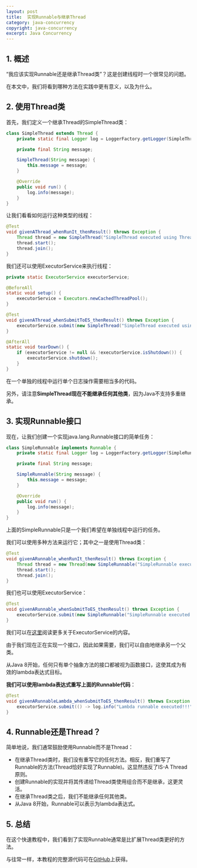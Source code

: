 ```yaml
---
layout: post
title:  实现Runnable与继承Thread
category: java-concurrency
copyright: java-concurrency
excerpt: Java Concurrency
---
```


## 1. 概述

“我应该实现Runnable还是继承Thread类”？这是创建线程时一个很常见的问题。

在本文中，我们将看到哪种方法在实践中更有意义，以及为什么。

## 2. 使用Thread类

首先，我们定义一个继承Thread的SimpleThread类：

```java
class SimpleThread extends Thread {
    private static final Logger log = LoggerFactory.getLogger(SimpleThread.class);

    private final String message;

    SimpleThread(String message) {
        this.message = message;
    }

    @Override
    public void run() {
        log.info(message);
    }
}
```

让我们看看如何运行这种类型的线程：

```java
@Test
void givenAThread_whenRunIt_thenResult() throws Exception {
    Thread thread = new SimpleThread("SimpleThread executed using Thread");
    thread.start();
    thread.join();
}
```

我们还可以使用ExecutorService来执行线程：

```java
private static ExecutorService executorService;

@BeforeAll
static void setup() {
    executorService = Executors.newCachedThreadPool();
}

@Test
void givenAThread_whenSubmitToES_thenResult() throws Exception {
    executorService.submit(new SimpleThread("SimpleThread executed using ExecutorService")).get();
}

@AfterAll
static void tearDown() {
    if (executorService != null && !executorService.isShutdown()) {
        executorService.shutdown();
    }
}
```

在一个单独的线程中运行单个日志操作需要相当多的代码。

另外，请注意**SimpleThread现在不能继承任何其他类**，因为Java不支持多重继承。

## 3. 实现Runnable接口

现在，让我们创建一个实现java.lang.Runnable接口的简单任务：

```java
class SimpleRunnable implements Runnable {
    private static final Logger log = LoggerFactory.getLogger(SimpleRunnable.class);

    private final String message;

    SimpleRunnable(String message) {
        this.message = message;
    }

    @Override
    public void run() {
        log.info(message);
    }
}
```

上面的SimpleRunnable只是一个我们希望在单独线程中运行的任务。

我们可以使用多种方法来运行它；其中之一是使用Thread类：

```java
@Test
void givenARunnable_whenRunIt_thenResult() throws Exception {
    Thread thread = new Thread(new SimpleRunnable("SimpleRunnable executed using Thread"));
    thread.start();
    thread.join();
}
```

我们也可以使用ExecutorService：

```java
@Test
void givenARunnable_whenSubmitToES_thenResult() throws Exception {
    executorService.submit(new SimpleRunnable("SimpleRunnable executed using ExecutorService")).get();
}
```

我们可以在[这里](https://www.baeldung.com/java-executor-service-tutorial)阅读更多关于ExecutorService的内容。

由于我们现在正在实现一个接口，因此如果需要，我们可以自由地继承另一个父类。

从Java 8开始，任何只有单个抽象方法的接口都被视为函数接口，这使其成为有效的lambda表达式目标。

**我们可以使用lambda表达式重写上面的Runnable代码**：

```java
@Test
void givenARunnableLambda_whenSubmitToES_thenResult() throws Exception {
    executorService.submit(() -> log.info("Lambda runnable executed!!!")).get();
}
```

## 4. Runnable还是Thread？

简单地说，我们通常鼓励使用Runnable而不是Thread：

+ 在继承Thread类时，我们没有重写它的任何方法。相反，我们重写了Runnable的方法(Thread恰好实现了Runnable)。这显然违反了IS-A Thread原则。
+ 创建Runnable的实现并将其传递给Thread类使用组合而不是继承，这更灵活。
+ 在继承Thread类之后，我们不能继承任何其他类。
+ 从Java 8开始，Runnable可以表示为lambda表达式。

## 5. 总结

在这个快速教程中，我们看到了实现Runnable通常是比扩展Thread类更好的方法。

与往常一样，本教程的完整源代码可在[GitHub](https://github.com/tuyucheng7/taketoday-tutorial4j/tree/master/java-core-modules/java-concurrency-basic-1)上获得。